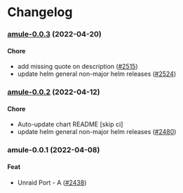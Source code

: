 # Changelog<br>


<a name="amule-0.0.3"></a>
### [amule-0.0.3](https://github.com/truecharts/apps/compare/amule-0.0.2...amule-0.0.3) (2022-04-20)

#### Chore

* add missing quote on description ([#2515](https://github.com/truecharts/apps/issues/2515))
* update helm general non-major helm releases ([#2524](https://github.com/truecharts/apps/issues/2524))



<a name="amule-0.0.2"></a>
### [amule-0.0.2](https://github.com/truecharts/apps/compare/amule-0.0.1...amule-0.0.2) (2022-04-12)

#### Chore

* Auto-update chart README [skip ci]
* update helm general non-major helm releases ([#2480](https://github.com/truecharts/apps/issues/2480))



<a name="amule-0.0.1"></a>
### amule-0.0.1 (2022-04-08)

#### Feat

* Unraid Port - A ([#2438](https://github.com/truecharts/apps/issues/2438))
